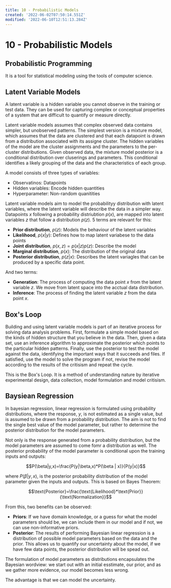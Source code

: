 ```yaml
---
title: 10 - Probabilistic Models
created: '2022-06-02T07:50:14.551Z'
modified: '2022-06-10T12:51:13.284Z'
---
```


# 10 - Probabilistic Models

## Probabilistic Programming

It is a tool for statistical modeling using the tools of computer science.

## Latent Variable Models

A latent variable is a hidden variable you cannot observe in the training or test data. They can be used for capturing complex or conceptual properties of a system that are difficult to quantify or measure directly.

Latent variable models assumes that complex observed data contains simpler, but unobserved patterns. The simplest version is a mixture model, which assumes that the data are clustered and that each datapoint is drawn from a distribution associated with its assigne cluster. The hidden variables of the model are the cluster assignments and the parameters to the per-cluster distributions. Given observed data, the mixture model posterior is a conditional distribution over cluserings and parameters. This conditional identifies a likely grouping of the data and the characteristics of each group.

A model consists of three types of variables:
- Observatinos: Datapoints
- Hidden variables: Encode hidden quantities
- Hyperparameter: Non-random quanitities

Latent variable models aim to model the probabilityy distribution with latent variables, where the latent variable will describe the data in a simpler way. Datapoints $x$ following a probability distriubtion $p(x)$, are mapped into latent variables $z$ that follow a distribution $p(z)$. 5 terms are relevant for this:
- **Prior distribution**, $p(z)$: Models the behaviour of the latent variables
- **Likelihood**, $p(x|y)$: Defines how to map latent variabese to the data points
- **Joint distribution**, $p(x,z)=p(x|z)p(z)$: Describe the model
- **Marginal distribution**, $p(x)$: The distribution of the original data
- **Posterior distribution**, $p(z|x)$: Describes the latent variagles that can be produced by a specific data point.

And two terms:
- **Generation**: The process of computing the data point $x$ from the latent variable $z$. We move from latent space into the acctual data distribution.
- **Inference**: The process of finding the latent variable $z$ from the data point $x$.

## Box's Loop

Building and using latent variable models is part of an iterative process for solving data analysis problems. First, formulate a simple model based on the kinds of hidden structure that you believe in the data. Then, given a data set, use an inference algorithm to approximate the posterior which points to the particular hidden patterns. Finally, use the posterior to test the model against the data, identifying the important ways that it succeeds and files. If satisfied, use the model to solve the program if not, revise the model according to the results of the critisism and repeat the cycle.

This is the Box's Loop. It is a method of understanding nature by iterative experimental design, data collection, model formulation and model critisism.

## Baysiean Regression

In bayesian regression, linear regression is formulated using probability distributions, where the response, $y$, is not estimated as a single value, but is assumed to be drawn from a probability distribution. The aim is not to find the single best value of the model parameter, but rather to determine the posterior distribution for the model parameters.

Not only is the response generated from a probability distribution, but the model parameters are assumed to come fomr a distribution as well. The posterior probability of the model parameter is conditional upon the training inputs and outputs:

$$P(\beta|y,x)=\frac{P(y|\beta,x)*P(\beta | x)}{P(y|x)}$$

where $P(\beta|y,x)$, is the posterior probability distribution of the model parameter given the inputs and outputs. This is based on Bayes Theorem:

$$\text{Posterior}=\frac{\text{Likelihood}*\text{Prior}}{\text{Normalization}}$$

From this, two benefits can be observed:

- **Priors**: If we have domain knowledge, or a guess for what the model parameters should be, we can include them in our model and if not, we can use non-informative priors.
- **Posterior**: The results of performing Bayesian linear regression is a distribution of possible model parameters based on the data and the prior. This allows us to quantify our uncertainty about the model, if we have few data points, the posterior distribution will be spead out.

The formulation of model parameters as distributions encapsulates the Bayesian wordview: we start out with an initial esstimate, our prior, and as we gather more evidence, our model becomes less wrong.

The advantage is that we can model the uncertainty.


